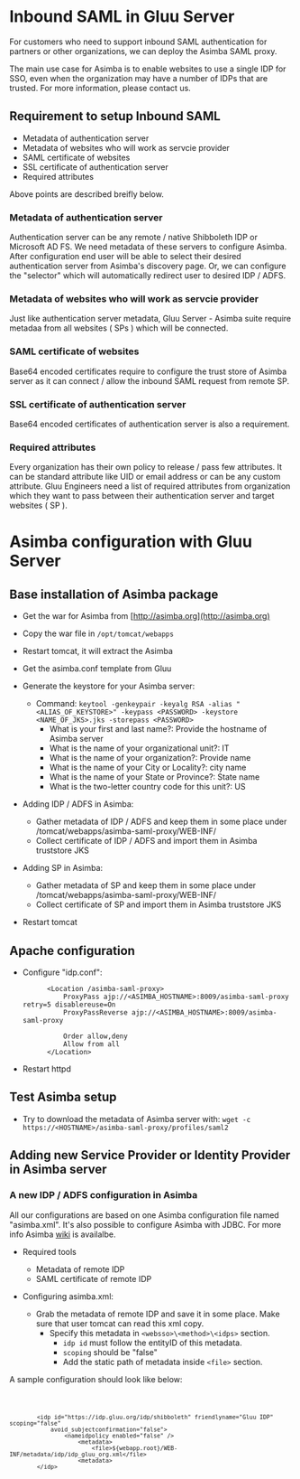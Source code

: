 # Inbound SAML in Gluu Server

For customers who need to support inbound SAML authentication for partners or
other organizations, we can deploy the Asimba SAML proxy.

The main use case for Asimba is to enable websites to use a single IDP for SSO,
even when the organization may have a number of IDPs that are trusted. For more
information, please contact us.

## Requirement to setup Inbound SAML 

* Metadata of authentication server
* Metadata of websites who will work as servcie provider
* SAML certificate of websites
* SSL certificate of authentication server 
* Required attributes

Above points are described breifly below. 

### Metadata of authentication server

Authentication server can be any remote / native Shibboleth IDP or Microsoft AD
FS. We need metadata of these servers to configure Asimba. After configuration
end user will be able to select their desired authentication server from
Asimba's discovery page. Or, we can configure the "selector" which will
automatically redirect user to desired IDP / ADFS. 

### Metadata of websites who will work as servcie provider

Just like authentication server metadata, Gluu Server - Asimba suite require
metadaa from all websites ( SPs ) which will be connected. 

### SAML certificate of websites

Base64 encoded certificates require to configure the trust store of Asimba
server as it can connect / allow the inbound SAML request from remote SP. 

### SSL certificate of authentication server

Base64 encoded certificates of authentication server is also a requirement. 

### Required attributes

Every organization has their own policy to release / pass few attributes. It can
be standard attribute like UID or email address or can be any custom attribute.
Gluu Engineers need a list of required attributes from organization which they
want to pass between their authentication server and target websites ( SP ). 


# Asimba configuration with Gluu Server


## Base installation of Asimba package

* Get the war for Asimba from [http://asimba.org](http://asimba.org)
* Copy the war file in `/opt/tomcat/webapps`
* Restart tomcat, it will extract the Asimba
* Get the asimba.conf template from Gluu
* Generate the keystore for your Asimba server:
    * Command: `keytool -genkeypair -keyalg RSA -alias "<ALIAS_OF_KEYSTORE>" -keypass <PASSWORD> -keystore <NAME_OF_JKS>.jks -storepass <PASSWORD>`
        * What is your first and last name?: Provide the hostname of Asimba server
        * What is the name of your organizational unit?: IT
        * What is the name of your organization?: Provide name
        * What is the name of your City or Locality?: city name
        * What is the name of your State or Province?: State name
        * What is the two-letter country code for this unit?: US
* Adding IDP / ADFS in Asimba: 
    * Gather metadata of IDP / ADFS and keep them in some place under /tomcat/webapps/asimba-saml-proxy/WEB-INF/ 
    * Collect certificate of IDP / ADFS and import them in Asimba truststore JKS

* Adding SP in Asimba: 
    * Gather metadata of SP and keep them in some place under /tomcat/webapps/asimba-saml-proxy/WEB-INF/
    * Collect certificate of SP and import them in Asimba truststore JKS

* Restart tomcat

## Apache configuration

* Configure "idp.conf": 

            <Location /asimba-saml-proxy>
                ProxyPass ajp://<ASIMBA_HOSTNAME>:8009/asimba-saml-proxy retry=5 disablereuse=On
                ProxyPassReverse ajp://<ASIMBA_HOSTNAME>:8009/asimba-saml-proxy
    
                Order allow,deny
                Allow from all
            </Location>

* Restart httpd 

## Test Asimba setup

* Try to download the metadata of Asimba server with: `wget -c https://<HOSTNAME>/asimba-saml-proxy/profiles/saml2`
 

## Adding new Service Provider or Identity Provider in Asimba server

### A new IDP / ADFS configuration in Asimba

All our configurations are based on one Asimba configuration file named
"asimba.xml". It's also possible to configure Asimba with JDBC. For more info
Asimba [wiki](http://sourceforge.net/p/asimba/wiki/Home/) is availalbe.

* Required tools
    * Metadata of remote IDP
    * SAML certificate of remote IDP

* Configuring asimba.xml: 
    * Grab the metadata of remote IDP and save it in some place. Make sure that user tomcat can read this xml copy. 
        * Specify this metadata in  `<websso>\<method>\<idps>` section. 
            * `idp id` must follow the entityID of this metadata.
            * `scoping` should be "false"
            * Add the static path of metadata inside `<file>` section. 
    
A sample configuration should look like below:

<code>

            <idp id="https://idp.gluu.org/idp/shibboleth" friendlyname="Gluu IDP" scoping="false" 
                avoid_subjectconfirmation="false">
                    <nameidpolicy enabled="false" />
                        <metadata>
                            <file>${webapp.root}/WEB-INF/metadata/idp/idp_gluu_org.xml</file>
                        <metadata>
            </idp>

</code>
